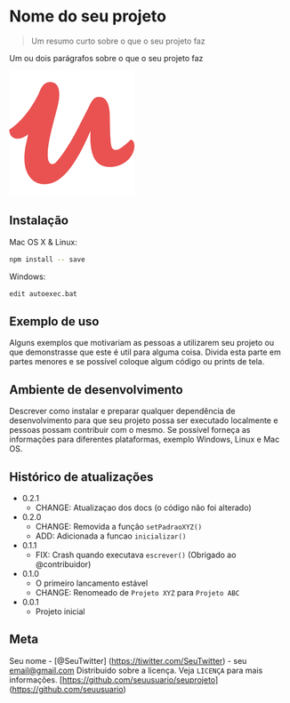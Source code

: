 # Nome do seu projeto
> Um resumo curto sobre o que o seu projeto faz

Um ou dois parágrafos sobre o que o seu projeto faz

![](udemy_icon.png)


## Instalação

Mac OS X & Linux:

```sh
npm install -- save
```

Windows:
```sh
edit autoexec.bat
```

## Exemplo de uso

Alguns exemplos que motivariam as pessoas a
utilizarem seu projeto ou que demonstrasse
que este é util para alguma coisa. Divida
esta parte em partes menores e se possível
coloque algum código ou prints de tela.

## Ambiente de desenvolvimento

Descrever como instalar e preparar qualquer
dependência de desenvolvimento para que 
seu projeto possa ser executado localmente
e pessoas possam contribuir com o mesmo.
Se possível forneça as informações para 
diferentes plataformas, exemplo Windows,
Linux e Mac OS.

## Histórico de atualizações

* 0.2.1
    * CHANGE: Atualizaçao dos docs (o código não 
    foi alterado)
* 0.2.0
    * CHANGE: Removida a função  `setPadraoXYZ()`
    * ADD: Adicionada a funcao `inicializar()`
* 0.1.1
    * FIX: Crash quando executava `escrever()` (Obrigado ao @contribuidor)
* 0.1.0
    * O primeiro lancamento estável
    * CHANGE: Renomeado de `Projeto XYZ` para `Projeto ABC`
* 0.0.1
    * Projeto inicial

## Meta

Seu nome - [@SeuTwitter] (https://tiwitter.com/SeuTwitter) - seu email@gmail.com
Distribuido sobre a licença. Veja `LICENÇA` para mais informações.
[https://github.com/seuusuario/seuprojeto]
(https://github.com/seuusuario)